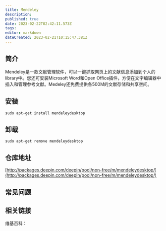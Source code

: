 ```yaml
---
title: Mendeley
description: 
published: true
date: 2023-02-22T02:42:11.573Z
tags: 
editor: markdown
dateCreated: 2023-02-21T10:15:47.381Z
---
```


## 简介

Mendeley是一款文献管理软件，可以一键抓取网页上的文献信息添加到个人的library中。您还可安装Microsoft Word和Open Office插件，方便在文字编辑器中插入和管理参考文献。Medeley还免费提供各500M的文献存储和共享空间。

## 安装

`sudo apt-get install mendeleydesktop`

## 卸载

`sudo apt-get remove mendeleydesktop`

## 仓库地址

[http://packages.deepin.com/deepin/pool/non-free/m/mendeleydesktop/](http://packages.deepin.com/deepin/pool/non-free/m/mendeleydesktop/)

## 常见问题

## 相关链接

维基百科：
